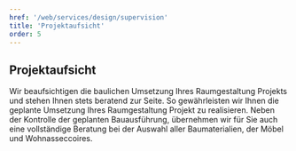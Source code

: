 ```yaml
---
href: '/web/services/design/supervision'
title: 'Projektaufsicht'
order: 5
---
```

## **Projektaufsicht**
Wir beaufsichtigen die baulichen Umsetzung Ihres Raumgestaltung Projekts und stehen Ihnen stets beratend zur Seite.
So gewährleisten wir Ihnen die geplante Umsetzung Ihres Raumgestaltung Projekt zu realisieren. Neben der Kontrolle der geplanten Bauausführung, übernehmen wir für Sie auch eine vollständige Beratung bei der Auswahl aller Baumaterialien, der Möbel und Wohnasseccoires.